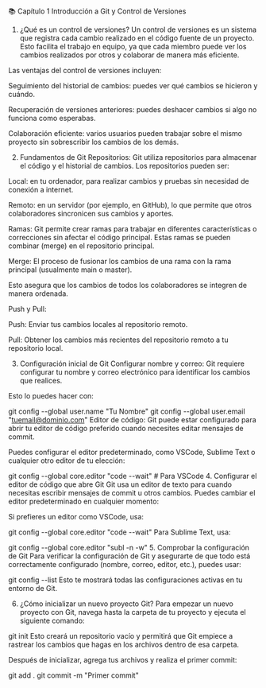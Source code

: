 📚 Capítulo 1 
Introducción a Git y Control de Versiones
1. ¿Qué es un control de versiones?
Un control de versiones es un sistema que registra cada cambio realizado en el código fuente de un proyecto. Esto facilita el trabajo en equipo, ya que cada miembro puede ver los cambios realizados por otros y colaborar de manera más eficiente.

Las ventajas del control de versiones incluyen:

Seguimiento del historial de cambios: puedes ver qué cambios se hicieron y cuándo.

Recuperación de versiones anteriores: puedes deshacer cambios si algo no funciona como esperabas.

Colaboración eficiente: varios usuarios pueden trabajar sobre el mismo proyecto sin sobrescribir los cambios de los demás.

2. Fundamentos de Git
Repositorios: Git utiliza repositorios para almacenar el código y el historial de cambios. Los repositorios pueden ser:

Local: en tu ordenador, para realizar cambios y pruebas sin necesidad de conexión a internet.

Remoto: en un servidor (por ejemplo, en GitHub), lo que permite que otros colaboradores sincronicen sus cambios y aportes.

Ramas: Git permite crear ramas para trabajar en diferentes características o correcciones sin afectar el código principal. Estas ramas se pueden combinar (merge) en el repositorio principal.

Merge: El proceso de fusionar los cambios de una rama con la rama principal (usualmente main o master).

Esto asegura que los cambios de todos los colaboradores se integren de manera ordenada.

Push y Pull:

Push: Enviar tus cambios locales al repositorio remoto.

Pull: Obtener los cambios más recientes del repositorio remoto a tu repositorio local.

3. Configuración inicial de Git
Configurar nombre y correo: Git requiere configurar tu nombre y correo electrónico para identificar los cambios que realices.

Esto lo puedes hacer con:


git config --global user.name "Tu Nombre"
git config --global user.email "tuemail@dominio.com"
Editor de código: Git puede estar configurado para abrir tu editor de código preferido cuando necesites editar mensajes de commit.

Puedes configurar el editor predeterminado, como VSCode, Sublime Text o cualquier otro editor de tu elección:


git config --global core.editor "code --wait"  # Para VSCode
4. Configurar el editor de código que abre Git
Git usa un editor de texto para cuando necesitas escribir mensajes de commit u otros cambios. Puedes cambiar el editor predeterminado en cualquier momento:

Si prefieres un editor como VSCode, usa:


git config --global core.editor "code --wait"
Para Sublime Text, usa:


git config --global core.editor "subl -n -w"
5. Comprobar la configuración de Git
Para verificar la configuración de Git y asegurarte de que todo está correctamente configurado (nombre, correo, editor, etc.), puedes usar:


git config --list
Esto te mostrará todas las configuraciones activas en tu entorno de Git.

6. ¿Cómo inicializar un nuevo proyecto Git?
Para empezar un nuevo proyecto con Git, navega hasta la carpeta de tu proyecto y ejecuta el siguiente comando:


git init
Esto creará un repositorio vacío y permitirá que Git empiece a rastrear los cambios que hagas en los archivos dentro de esa carpeta.

Después de inicializar, agrega tus archivos y realiza el primer commit:

git add .
git commit -m "Primer commit"   